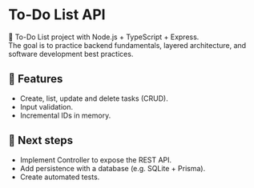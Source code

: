 # To-Do List API

🚀 To-Do List project with Node.js + TypeScript + Express.  
The goal is to practice backend fundamentals, layered architecture, and software development best practices.

## 🔹 Features
- Create, list, update and delete tasks (CRUD).
- Input validation.
- Incremental IDs in memory.

## 📌 Next steps
- Implement Controller to expose the REST API.
- Add persistence with a database (e.g. SQLite + Prisma).
- Create automated tests.
